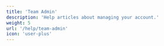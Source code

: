 ```yaml
---
title: 'Team Admin'
description: 'Help articles about managing your account.'
weight: 5
url: '/help/team-admin'
icon: 'user-plus'
---
```

